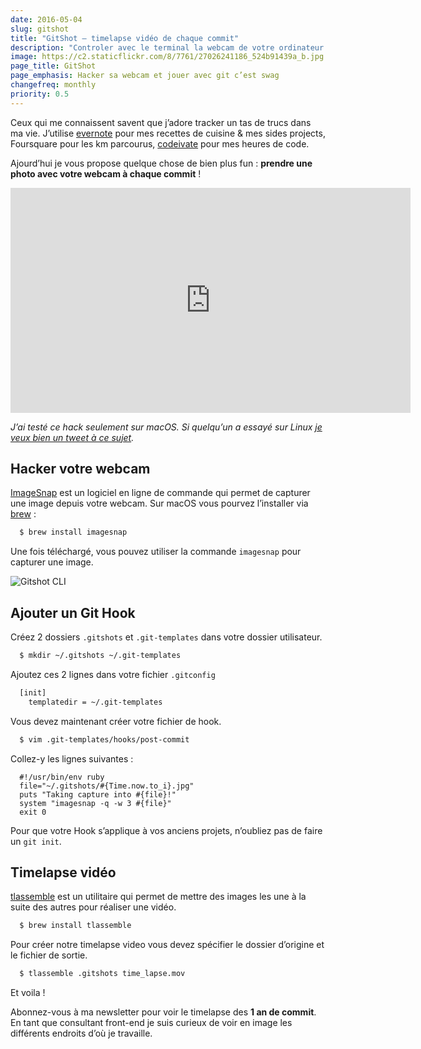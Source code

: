 ```yaml
---
date: 2016-05-04
slug: gitshot
title: "GitShot — timelapse vidéo de chaque commit"
description: "Controler avec le terminal la webcam de votre ordinateur et prendre une photo à chaque commit pour réaliser une vidéo en timelapse"
image: https://c2.staticflickr.com/8/7761/27026241186_524b91439a_b.jpg
page_title: GitShot
page_emphasis: Hacker sa webcam et jouer avec git c’est swag
changefreq: monthly
priority: 0.5
---
```


Ceux qui me connaissent savent que j’adore tracker un tas de trucs dans ma vie. J’utilise [evernote](http://evernote.grsm.io/DavidLeuliette) pour mes recettes de cuisine & mes sides projects, Foursquare pour les km parcourus, [codeivate](http://www.codeivate.com/users/flexbox) pour mes heures de code.

Ajourd’hui je vous propose quelque chose de bien plus fun : __prendre une photo avec votre webcam à chaque commit__ !

<iframe width="640" height="360" src="https://www.youtube.com/embed/bU6_9RK7HR0" frameborder="0" allowfullscreen></iframe>

_J’ai testé ce hack seulement sur macOS. Si quelqu’un a essayé sur Linux [je veux bien un tweet à ce sujet](http://twitter.com/flexbox_)._

## Hacker votre webcam

[ImageSnap](http://www.iharder.net/current/macosx/imagesnap/) est un logiciel en ligne de commande qui permet de capturer une image depuis votre webcam. Sur macOS vous pourvez l’installer via [brew](https://github.com/Homebrew/homebrew-bundle) :

~~~bash
  $ brew install imagesnap
~~~

Une fois téléchargé, vous pouvez utiliser la commande `imagesnap` pour capturer une image.

![Gitshot CLI](https://c2.staticflickr.com/8/7212/26964984922_8730424a83_b.jpg)

## Ajouter un Git Hook

Créez 2 dossiers `.gitshots` et `.git-templates` dans votre dossier utilisateur.

~~~bash
  $ mkdir ~/.gitshots ~/.git-templates
~~~

Ajoutez ces 2 lignes dans votre fichier `.gitconfig`

~~~bash
  [init]
    templatedir = ~/.git-templates
~~~

Vous devez maintenant créer votre fichier de hook.

~~~bash
  $ vim .git-templates/hooks/post-commit
~~~

Collez-y les lignes suivantes :

      #!/usr/bin/env ruby
      file="~/.gitshots/#{Time.now.to_i}.jpg"
      puts "Taking capture into #{file}!"
      system "imagesnap -q -w 3 #{file}"
      exit 0

Pour que votre Hook s’applique à vos anciens projets, n’oubliez pas de faire un `git init`.

## Timelapse vidéo

[tlassemble](http://www.dayofthenewdan.com/projects/tlassemble/) est un utilitaire qui permet de mettre des images les une à la suite des autres pour réaliser une vidéo.

~~~bash
  $ brew install tlassemble
~~~

Pour créer notre timelapse video vous devez spécifier le dossier d’origine et le fichier de sortie.

~~~bash
  $ tlassemble .gitshots time_lapse.mov
~~~

Et voila !

Abonnez-vous à ma newsletter pour voir le timelapse des __1 an de commit__. En tant que consultant front-end je suis curieux de voir en image les différents endroits d’où je travaille.
